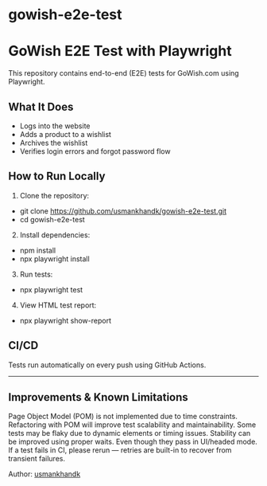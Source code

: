 # gowish-e2e-test
# GoWish E2E Test with Playwright

This repository contains end-to-end (E2E) tests for GoWish.com using Playwright.

##  What It Does
- Logs into the website
- Adds a product to a wishlist
- Archives the wishlist
- Verifies login errors and forgot password flow

##  How to Run Locally

1. Clone the repository:
- git clone https://github.com/usmankhandk/gowish-e2e-test.git
- cd gowish-e2e-test

2. Install dependencies:
- npm install
- npx playwright install

3. Run tests:
- npx playwright test

4. View HTML test report:
- npx playwright show-report

##  CI/CD

Tests run automatically on every push using GitHub Actions.

---
##  Improvements & Known Limitations

Page Object Model (POM) is not implemented due to time constraints. Refactoring with POM will improve test scalability and maintainability.
Some tests may be flaky due to dynamic elements or timing issues. Stability can be improved using proper waits. Even though they pass in UI/headed mode. If a test fails in CI, please rerun — retries are built-in to recover from transient failures.



Author: [usmankhandk](https://github.com/usmankhandk)
